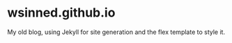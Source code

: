 wsinned.github.io
=================

My old blog, using Jekyll for site generation and the flex template to style
it.


